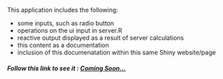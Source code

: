 This application includes the following:

* some inputs, such as radio button
* operations on the ui input in server.R
* reactive output displayed as a result of server calculations
* this content as a documentation
* inclusion of this documenatation within this same Shiny website/page

##### Follow this link to see it : [Coming Soon...](https://ptaal.github.io/Developing-Data-Products/assign4)
